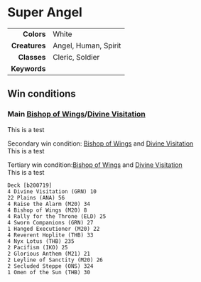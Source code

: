 # Super Angel
|                    |                      |
|--------------:|:---------------------|
| **Colors**    | White |
| **Creatures** | Angel, Human, Spirit |
| **Classes**   | Cleric, Soldier |
| **Keywords**  | |

## Win conditions
### Main [Bishop of Wings](https://gatherer.wizards.com/Pages/Card/Details.aspx?multiverseid=466762)/[Divine Visitation](https://gatherer.wizards.com/Pages/Card/Details.aspx?multiverseid=452760)<br>
This is a test

Secondary win condition: [Bishop of Wings](https://gatherer.wizards.com/Pages/Card/Details.aspx?multiverseid=466762) and [Divine Visitation](https://gatherer.wizards.com/Pages/Card/Details.aspx?multiverseid=452760)<br>
This is a test

Tertiary win condition:[Bishop of Wings](https://gatherer.wizards.com/Pages/Card/Details.aspx?multiverseid=466762) and [Divine Visitation](https://gatherer.wizards.com/Pages/Card/Details.aspx?multiverseid=452760)<br>
This is a test

```
Deck [b200719]
4 Divine Visitation (GRN) 10
22 Plains (ANA) 56
4 Raise the Alarm (M20) 34
4 Bishop of Wings (M20) 8
4 Rally for the Throne (ELD) 25
4 Sworn Companions (GRN) 27
1 Hanged Executioner (M20) 22
4 Reverent Hoplite (THB) 33
4 Nyx Lotus (THB) 235
2 Pacifism (IKO) 25
2 Glorious Anthem (M21) 21
2 Leyline of Sanctity (M20) 26
2 Secluded Steppe (ONS) 324
1 Omen of the Sun (THB) 30

```